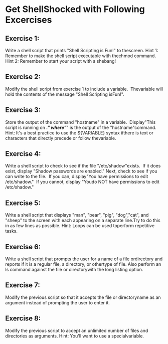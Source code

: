 # Get ShellShocked with Following Excercises

## Exercise​ ​1:
Write​ ​a​ ​shell​ ​script​ ​that​ ​prints​ ​"Shell​ ​Scripting​ ​is​ ​Fun!"​ ​to​ ​the​ ​screen. Hint​ ​1:
Remember​ ​to​ ​make​ ​the​ ​shell​ ​script​ ​executable​ ​with​ ​the​ ​chmod​ ​command. Hint​ ​2:
Remember​ ​to​ ​start​ ​your​ ​script​ ​with​ ​a​ ​shebang!

## Exercise​ ​2:
Modify​ ​the​ ​shell​ ​script​ ​from​ ​exercise​ ​1​ ​to​ ​include​ ​a​ ​variable.​ ​​ ​The​ ​variable​ ​will​ ​hold​ ​the​ ​contents of​ ​the​ ​message​ ​"Shell​ ​Scripting​ ​is​ ​Fun!".

## Exercise​ ​3:
Store​ ​the​ ​output​ ​of​ ​the​ ​command​ ​"hostname"​ ​in​ ​a​ ​variable.​ ​​ ​Display​ ​"This​ ​script​ ​is​ ​running​ ​on
_______."​ ​where​ ​"_______"​ ​is​ ​the​ ​output​ ​of​ ​the​ ​"hostname"​ ​command.
Hint:
It's​ ​a​ ​best​ ​practice​ ​to​ ​use​ ​the​ ​${VARIABLE}​ ​syntax​ ​if​ ​there​ ​is​ ​text​ ​or​ ​characters​ ​that​ ​directly precede​ ​or​ ​follow​ ​the​ ​variable.

## Exercise​ ​4:
Write​ ​a​ ​shell​ ​script​ ​to​ ​check​ ​to​ ​see​ ​if​ ​the​ ​file​ ​"/etc/shadow"​ ​exists.​ ​​ ​If​ ​it​ ​does​ ​exist,​ ​display "Shadow​ ​passwords​ ​are​ ​enabled."​ ​​ ​Next,​ ​check​ ​to​ ​see​ ​if​ ​you​ ​can​ ​write​ ​to​ ​the​ ​file.​ ​​ ​If​ ​you​ ​can, display​ ​"You​ ​have​ ​permissions​ ​to​ ​edit​ ​/etc/shadow."​ ​​ ​If​ ​you​ ​cannot,​ ​display​ ​"You​ ​do​ ​NOT​ ​have permissions​ ​to​ ​edit​ ​/etc/shadow."
 
## Exercise​ ​5:
Write​ ​a​ ​shell​ ​script​ ​that​ ​displays​ ​"man",​ ​"bear",​ ​"pig",​ ​"dog",​ ​"cat",​ ​and​ ​"sheep"​ ​to​ ​the​ ​screen​ ​with
each​ ​appearing​ ​on​ ​a​ ​separate​ ​line.​ ​​ ​Try​ ​to​ ​do​ ​this​ ​in​ ​as​ ​few​ ​lines​ ​as​ ​possible. Hint:​ ​Loops​ ​can​ ​be​ ​used​ ​to​ ​perform​ ​repetitive​ ​tasks.

## Exercise​ ​6:
Write​ ​a​ ​shell​ ​script​ ​that​ ​prompts​ ​the​ ​user​ ​for​ ​a​ ​name​ ​of​ ​a​ ​file​ ​or​ ​directory​ ​and​ ​reports​ ​if​ ​it​ ​is​ ​a regular​ ​file,​ ​a​ ​directory,​ ​or​ ​other​ ​type​ ​of​ ​file.
Also​ ​perform​ ​an​ ​ls​ ​command​ ​against​ ​the​ ​file​ ​or​ ​directory​ ​with​ ​the​ ​long​ ​listing​ ​option.

## Exercise​ ​7:
Modify​ ​the​ ​previous​ ​script​ ​so​ ​that​ ​it​ ​accepts​ ​the​ ​file​ ​or​ ​directory​ ​name​ ​as​ ​an​ ​argument​ ​instead​ ​of
prompting​ ​the​ ​user​ ​to​ ​enter​ ​it. 

## Exercise​ ​8:
Modify​ ​the​ ​previous​ ​script​ ​to​ ​accept​ ​an​ ​unlimited​ ​number​ ​of​ ​files​ ​and​ ​directories​ ​as​ ​arguments. Hint:​ ​You'll​ ​want​ ​to​ ​use​ ​a​ ​special​ ​variable.
